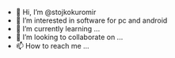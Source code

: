 - 👋 Hi, I’m @stojkokuromir
- 👀 I’m interested in software for pc and android
- 🌱 I’m currently learning ...
- 💞️ I’m looking to collaborate on ...
- 📫 How to reach me ...

<!---
stojkokuromir/stojkokuromir is a ✨ special ✨ repository because its `README.md` (this file) appears on your GitHub profile.
You can click the Preview link to take a look at your changes.
--->
